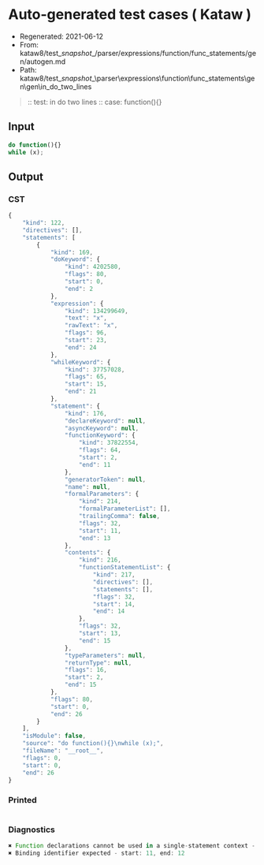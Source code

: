 # Auto-generated test cases ( Kataw )
- Regenerated: 2021-06-12
- From: kataw8/test\__snapshot__/parser/expressions/function/func_statements/gen/autogen.md
- Path: kataw8/test\__snapshot__\parser\expressions\function\func_statements\gen\gen\in_do_two_lines
> :: test: in do two lines
> :: case: function(){}
## Input

`````js
do function(){}
while (x);
`````
## Output

### CST

```javascript
{
    "kind": 122,
    "directives": [],
    "statements": [
        {
            "kind": 169,
            "doKeyword": {
                "kind": 4202580,
                "flags": 80,
                "start": 0,
                "end": 2
            },
            "expression": {
                "kind": 134299649,
                "text": "x",
                "rawText": "x",
                "flags": 96,
                "start": 23,
                "end": 24
            },
            "whileKeyword": {
                "kind": 37757028,
                "flags": 65,
                "start": 15,
                "end": 21
            },
            "statement": {
                "kind": 176,
                "declareKeyword": null,
                "asyncKeyword": null,
                "functionKeyword": {
                    "kind": 37822554,
                    "flags": 64,
                    "start": 2,
                    "end": 11
                },
                "generatorToken": null,
                "name": null,
                "formalParameters": {
                    "kind": 214,
                    "formalParameterList": [],
                    "trailingComma": false,
                    "flags": 32,
                    "start": 11,
                    "end": 13
                },
                "contents": {
                    "kind": 216,
                    "functionStatementList": {
                        "kind": 217,
                        "directives": [],
                        "statements": [],
                        "flags": 32,
                        "start": 14,
                        "end": 14
                    },
                    "flags": 32,
                    "start": 13,
                    "end": 15
                },
                "typeParameters": null,
                "returnType": null,
                "flags": 16,
                "start": 2,
                "end": 15
            },
            "flags": 80,
            "start": 0,
            "end": 26
        }
    ],
    "isModule": false,
    "source": "do function(){}\nwhile (x);",
    "fileName": "__root__",
    "flags": 0,
    "start": 0,
    "end": 26
}
```

### Printed

```javascript

```

### Diagnostics

```javascript
✖ Function declarations cannot be used in a single-statement context - start: 2, end: 11
✖ Binding identifier expected - start: 11, end: 12

```


